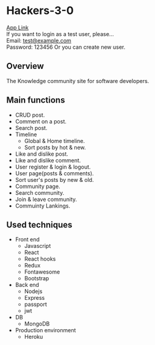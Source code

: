 # Hackers-3-0
[App Link](https://obscure-sands-44528.herokuapp.com/)   
If you want to login as a test user, please...     
Email: test@example.com   
Password: 123456
Or you can create new user.

## Overview
The Knowledge community site for software developers.  

## Main functions
- CRUD post.
- Comment on a post.
- Search post.
- Timeline
  - Global & Home timeline.
  - Sort posts by hot & new.
- Like and dislike post.
- Like and dislike comment.
- User register & login & logout.
- User page(posts & comments).
- Sort user's posts by new & old.
- Community page.
- Search community.
- Join & leave community.
- Commuinty Lankings.

## Used techniques
- Front end
  - Javascript
  - React
  - React hooks
  - Redux
  - Fontawesome
  - Bootstrap
- Back end
  - Nodejs
  - Express
  - passport
  - jwt
- DB
  - MongoDB
- Production environment
	- Heroku
